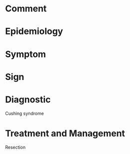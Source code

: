# Comment

# Epidemiology

# Symptom

# Sign

# Diagnostic

Cushing syndrome

# Treatment and Management

Resection
